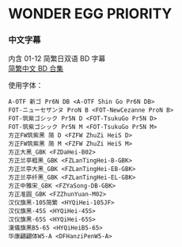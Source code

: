 # WONDER EGG PRIORITY

### 中文字幕

内含 01-12 简繁日双语 BD 字幕  
[简繁中文 BD 合集](https://github.com/Nekomoekissaten-SUB/Nekomoekissaten-MIR-Subs/releases/download/subtitle_pkg/WEP_BD_JPCH.7z)

使用字体：
```
A-OTF 新ゴ Pr6N DB <A-OTF Shin Go Pr6N DB>
FOT-ニューセザンヌ ProN B <FOT-NewCezanne ProN B>
FOT-筑紫ゴシック Pr5N D <FOT-TsukuGo Pr5N D>
FOT-筑紫ゴシック Pr5N M <FOT-TsukuGo Pr5N M>
方正FW筑紫黑 简 D <FZFW ZhuZi HeiS D>
方正FW筑紫黑 简 M <FZFW ZhuZi HeiS M>
方正大黑_GBK <FZDaHei-B02>
方正兰亭粗黑_GBK <FZLanTingHei-B-GBK>
方正兰亭大黑_GBK <FZLanTingHei-EB-GBK>
方正兰亭纤黑_GBK <FZLanTingHei-EL-GBK>
方正中雅宋_GBK <FZYaSong-DB-GBK>
方正准圆_GBK <FZZhunYuan-M02>
汉仪旗黑-105简繁 <HYQiHei-105JF>
汉仪旗黑-45S <HYQiHei-45S>
汉仪旗黑-65S <HYQiHei-65S>
漢儀旗黑B5-65 <HYQiHeiB5-65>
华康翩翩体W5-A <DFHanziPenW5-A>
```